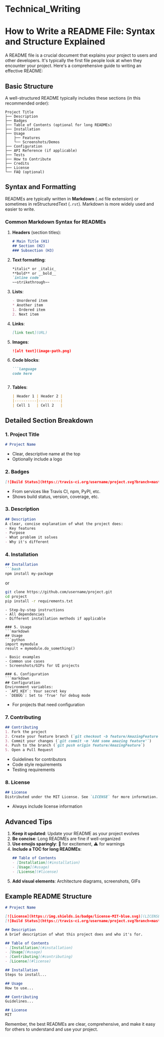 # Technical_Writing

# How to Write a README File: Syntax and Structure Explained

A README file is a crucial document that explains your project to users and other developers. It's typically the first file people look at when they encounter your project. Here's a comprehensive guide to writing an effective README:

## Basic Structure

A well-structured README typically includes these sections (in this recommended order):

```
Project Title
├── Description
├── Badges
├── Table of Contents (optional for long READMEs)
├── Installation
├── Usage
│   ├── Features
│   └── Screenshots/Demos
├── Configuration
├── API Reference (if applicable)
├── Tests
├── How to Contribute
├── Credits
├── License
└── FAQ (optional)
```

## Syntax and Formatting

READMEs are typically written in **Markdown** (`.md` file extension) or sometimes in reStructuredText (`.rst`). Markdown is more widely used and easier to write.

### Common Markdown Syntax for READMEs

1. **Headers** (section titles):
   ```markdown
   # Main Title (H1)
   ## Section (H2)
   ### Subsection (H3)
   ```

2. **Text formatting**:
   ```markdown
   *italic* or _italic_
   **bold** or __bold__
   `inline code`
   ~~strikethrough~~
   ```

3. **Lists**:
   ```markdown
   - Unordered item
   * Another item
   1. Ordered item
   2. Next item
   ```

4. **Links**:
   ```markdown
   [link text](URL)
   ```

5. **Images**:
   ```markdown
   ![alt text](image-path.png)
   ```

6. **Code blocks**:
   ```markdown
   ```language
   code here
   ```
   ```

7. **Tables**:
   ```markdown
   | Header 1 | Header 2 |
   |----------|----------|
   | Cell 1   | Cell 2   |
   ```

## Detailed Section Breakdown

### 1. Project Title
```markdown
# Project Name
```
- Clear, descriptive name at the top
- Optionally include a logo

### 2. Badges
```markdown
[![Build Status](https://travis-ci.org/username/project.svg?branch=master)](https://travis-ci.org/username/project)
```
- From services like Travis CI, npm, PyPI, etc.
- Shows build status, version, coverage, etc.

### 3. Description
```markdown
## Description
A clear, concise explanation of what the project does:
- Key features
- Purpose
- What problem it solves
- Why it's different
```

### 4. Installation
```markdown
## Installation
```bash
npm install my-package
```
or
```bash
git clone https://github.com/username/project.git
cd project
pip install -r requirements.txt
```
```
- Step-by-step instructions
- All dependencies
- Different installation methods if applicable

### 5. Usage
```markdown
## Usage
```python
import mymodule
result = mymodule.do_something()
```
```
- Basic examples
- Common use cases
- Screenshots/GIFs for UI projects

### 6. Configuration
```markdown
## Configuration
Environment variables:
- `API_KEY`: Your secret key
- `DEBUG`: Set to 'True' for debug mode
```
- For projects that need configuration

### 7. Contributing
```markdown
## Contributing
1. Fork the project
2. Create your feature branch (`git checkout -b feature/AmazingFeature`)
3. Commit your changes (`git commit -m 'Add some amazing feature'`)
4. Push to the branch (`git push origin feature/AmazingFeature`)
5. Open a Pull Request
```
- Guidelines for contributors
- Code style requirements
- Testing requirements

### 8. License
```markdown
## License
Distributed under the MIT License. See `LICENSE` for more information.
```
- Always include license information

## Advanced Tips

1. **Keep it updated**: Update your README as your project evolves
2. **Be concise**: Long READMEs are fine if well-organized
3. **Use emojis sparingly**: 🚀 for excitement, ⚠️ for warnings
4. **Include a TOC for long READMEs**:
   ```markdown
   ## Table of Contents
   - [Installation](#installation)
   - [Usage](#usage)
   - [License](#license)
   ```
5. **Add visual elements**: Architecture diagrams, screenshots, GIFs

## Example README Structure

```markdown
# Project Name

[![License](https://img.shields.io/badge/license-MIT-blue.svg)](LICENSE)
[![Build Status](https://travis-ci.org/username/project.svg?branch=master)](https://travis-ci.org/username/project)

## Description
A brief description of what this project does and who it's for.

## Table of Contents
- [Installation](#installation)
- [Usage](#usage)
- [Contributing](#contributing)
- [License](#license)

## Installation
Steps to install...

## Usage
How to use...

## Contributing
Guidelines...

## License
MIT
```

Remember, the best READMEs are clear, comprehensive, and make it easy for others to understand and use your project.

